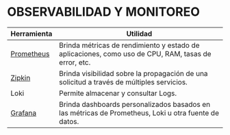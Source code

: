 # OBSERVABILIDAD Y MONITOREO

| Herramienta                          | Utilidad                                                                                             |
|--------------------------------------|------------------------------------------------------------------------------------------------------|
| [Prometheus](./prometheus/README.md) | Brinda métricas de rendimiento y estado de aplicaciones, como uso de CPU, RAM, tasas de error, etc.  |
| [Zipkin](./zipkin/README.md)         | Brinda visibilidad sobre la propagación de una solicitud a través de múltiples servicios.            |
| Loki                                 | Permite almacenar y consultar Logs.                                                                  |
| [Grafana](./grafana/README.md)       | Brinda dashboards personalizados basados en las métricas de Prometheus, Loki u otra fuente de datos. |
